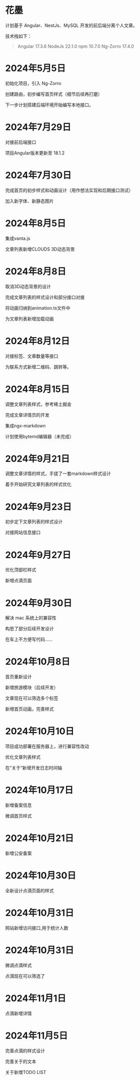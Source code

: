 # 花墨

计划基于 Angular、NestJs、MySQL 开发的前后端分离个人文章。

技术栈如下：

> Angular 17.3.6
> NodeJs 22.1.0
> npm 10.7.0
> Ng-Zorro 17.4.0

# 2024年5月5日

初始化项目，引入 Ng-Zorro

创建路由，初步编写首页样式（细节后续再打磨）

下一步计划搭建后端环境开始编写本地接口。

# 2024年7月29日

对接前后端接口

项目Angular版本更新至 18.1.2

# 2024年7月30日

完成首页的初步样式和动画设计（用作想法实现和后期接口测试）

加入新字体、新静态图片

# 2024年8月5日

集成vanta.js

文章列表新增CLOUDS 3D动态背景

# 2024年8月8日

取消3D动态背景的设计

完成文章列表的样式设计和部分接口对接

将动画归纳到animation.ts文件中

为文章列表新增加载动画

# 2024年8月12日

对接标签、文章数量等接口

为联系方式新增二维码、跳转等。

# 2024年8月15日

调整文章列表样式，参考稀土掘金

完成文章详情页的开发

集成ngx-markdown

计划使用bytemd编辑器（未完成）

# 2024年9月21日

调整文章详情的样式，手搓了一套markdown样式设计

着手开始研究文章列表的样式优化

# 2024年9月23日

初步定下文章列表的样式设计

对接网站信息接口

# 2024年9月27日

优化顶部栏样式

新增点滴页面

# 2024年9月30日

解决 mac 系统上的兼容性

构思了部分后续开发设计

在车上不方便写代码……

# 2024年10月8日

首页重新设计

新增旅游模块（后续开发）

文章现在可以筛选多个标签

新增首页动画，完善样式

# 2024年10月10日

项目成功部署在服务器上，进行兼容性改动

优化文章列表样式

在“关于”新增开发日志时间轴

# 2024年10月17日

新增备案信息

微调首页样式

# 2024年10月21日

新增公安备案

# 2024年10月30日

全新设计点滴页面的样式

# 2024年10月31日

网站新增访问接口,用于统计人数

# 2024年10月31日

微调点滴样式

点滴现在可以筛选了

# 2024年11月1日

点滴新增详情

# 2024年11月5日

完善点滴的样式设计

完善关于的文本

关于新增TODO LIST
